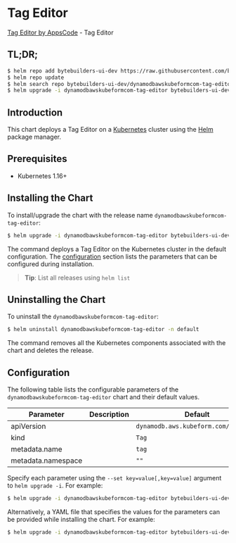 # Tag Editor

[Tag Editor by AppsCode](https://byte.builders) - Tag Editor

## TL;DR;

```bash
$ helm repo add bytebuilders-ui-dev https://raw.githubusercontent.com/bytebuilders/ui-wizards/
$ helm repo update
$ helm search repo bytebuilders-ui-dev/dynamodbawskubeformcom-tag-editor --version=v0.4.17
$ helm upgrade -i dynamodbawskubeformcom-tag-editor bytebuilders-ui-dev/dynamodbawskubeformcom-tag-editor -n default --create-namespace --version=v0.4.17
```

## Introduction

This chart deploys a Tag Editor on a [Kubernetes](http://kubernetes.io) cluster using the [Helm](https://helm.sh) package manager.

## Prerequisites

- Kubernetes 1.16+

## Installing the Chart

To install/upgrade the chart with the release name `dynamodbawskubeformcom-tag-editor`:

```bash
$ helm upgrade -i dynamodbawskubeformcom-tag-editor bytebuilders-ui-dev/dynamodbawskubeformcom-tag-editor -n default --create-namespace --version=v0.4.17
```

The command deploys a Tag Editor on the Kubernetes cluster in the default configuration. The [configuration](#configuration) section lists the parameters that can be configured during installation.

> **Tip**: List all releases using `helm list`

## Uninstalling the Chart

To uninstall the `dynamodbawskubeformcom-tag-editor`:

```bash
$ helm uninstall dynamodbawskubeformcom-tag-editor -n default
```

The command removes all the Kubernetes components associated with the chart and deletes the release.

## Configuration

The following table lists the configurable parameters of the `dynamodbawskubeformcom-tag-editor` chart and their default values.

|     Parameter      | Description |                     Default                     |
|--------------------|-------------|-------------------------------------------------|
| apiVersion         |             | <code>dynamodb.aws.kubeform.com/v1alpha1</code> |
| kind               |             | <code>Tag</code>                                |
| metadata.name      |             | <code>tag</code>                                |
| metadata.namespace |             | <code>""</code>                                 |


Specify each parameter using the `--set key=value[,key=value]` argument to `helm upgrade -i`. For example:

```bash
$ helm upgrade -i dynamodbawskubeformcom-tag-editor bytebuilders-ui-dev/dynamodbawskubeformcom-tag-editor -n default --create-namespace --version=v0.4.17 --set apiVersion=dynamodb.aws.kubeform.com/v1alpha1
```

Alternatively, a YAML file that specifies the values for the parameters can be provided while
installing the chart. For example:

```bash
$ helm upgrade -i dynamodbawskubeformcom-tag-editor bytebuilders-ui-dev/dynamodbawskubeformcom-tag-editor -n default --create-namespace --version=v0.4.17 --values values.yaml
```
